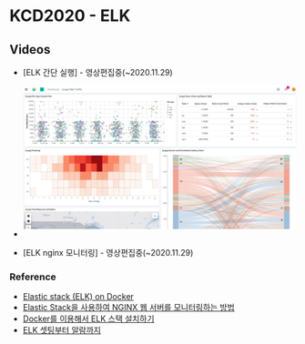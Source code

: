 # KCD2020 - ELK

## Videos

* [ELK 간단 실행] - 영상편집중(~2020.11.29)
- <img src="elk-kibana001.png" width="600" style="display:block;"><br/>

* [ELK nginx 모니터링] - 영상편집중(~2020.11.29)

### Reference

* [Elastic stack (ELK) on Docker](https://github.com/deviantony/docker-elk)
* [Elastic Stack을 사용하여 NGINX 웹 서버를 모니터링하는 방법](https://www.elastic.co/kr/blog/how-to-monitor-nginx-web-servers-with-the-elastic-stack)
* [Docker를 이용해서 ELK 스택 설치하기](https://velog.io/@dion/Docker%EB%A5%BC-%EC%9D%B4%EC%9A%A9%ED%95%B4%EC%84%9C-ELK-%EC%8A%A4%ED%83%9D-%EC%84%A4%EC%B9%98%ED%95%98%EA%B8%B0)
* [ELK 셋팅부터 알람까지](https://woowabros.github.io/experience/2020/01/16/set-elk-with-alarm.html)
